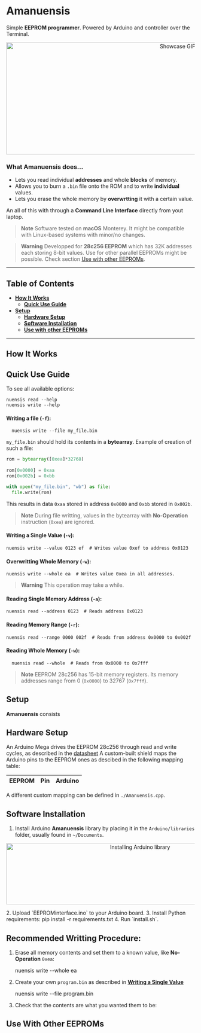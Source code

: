 # Amanuensis
Simple **EEPROM programmer**. Powered by Arduino and controller over the Terminal.

<p align="center">
 <img src="./nuensis_small.gif" alt="Showcase GIF" width="900" height="300">
</p>

### What Amanuensis does...
- Lets you read individual **addresses** and whole **blocks** of memory.
- Allows you to burn a `.bin` file onto the ROM and to write **individual** values.
- Lets you erase the whole memory by **overwrtting** it with a certain value.

An all of this with through a **Command Line Interface** directly from yout laptop.

> **Note**
> Software tested on **macOS** Monterey. It might be compatible with Linux-based systems with minor/no changes.

> **Warning**
> Developped for **28c256 EEPROM** which has 32K addresses each storing 8-bit values.
> Use for other parallel EEPROMs might be possible. Check section [Use with other EEPROMs](#use-with-other-eeproms).

----


## Table of Contents
* **[How It Works](#how-it-works)**
  * **[Quick Use Guide](#quick-use-guide)**
* **[Setup](#setup)**
  * **[Hardware Setup](#hardware-setup)**
  * **[Software Installation](#installation)**
  * **[Use with other EEPROMs](#use-with-other-eeproms)**


----


## How It Works


## Quick Use Guide

To see all available options:

    nuensis read --help
    nuensis write --help


#### Writing a file (`-f`):

      nuensis write --file my_file.bin
  
`my_file.bin` should hold its contents in a **bytearray**. Example of creation of such a file:
```python
rom = bytearray([0xea]*32768)
  
rom[0x0000] = 0xaa
rom[0x002b] = 0xbb

with open("my_file.bin", "wb") as file:
  file.write(rom)
```
This results in data `0xaa` stored in address `0x0000` and `0xbb` stored in `0x002b`. 
> **Note**
> During file writting, values in the bytearray with **No-Operation** instruction (`0xea`) are ignored.
  
  
#### Writing a Single Value (`-v`):

    nuensis write --value 0123 ef  # Writes value 0xef to address 0x0123
    
    
#### Overwritting Whole Memory (`-w`):

    nuensis write --whole ea  # Writes value 0xea in all addresses.
    
> **Warning**
> This operation may take a while.


#### Reading Single Memory Address (`-a`):

    nuensis read --address 0123  # Reads address 0x0123
  
  
#### Reading Memory Range (`-r`):

    nuensis read --range 0000 002f  # Reads from address 0x0000 to 0x002f


#### Reading Whole Memory (`-w`):

      nuensis read --whole  # Reads from 0x0000 to 0x7fff
      
> **Note**
> EEPROM 28c256 has 15-bit memory registers. Its memory addresses range from 0 (`0x0000`) to 32767 (`0x7fff`).


## Setup
**Amanuensis** consists


## Hardware Setup
An Arduino Mega drives the EEPROM 28c256 through read and write cycles, as described in the [datasheet](https://eater.net/datasheets/28c256.pdf)
A custom-built shield maps the Arduino pins to the EEPROM ones as descibed in the following mapping table:

EEPROM | Pin | Arduino
-------|-----|--------

A different custom mapping can be defined in `./Amanuensis.cpp`.


## Software Installation
1. Install Arduino **Amanuensis** library by placing it in the `Arduino/libraries` folder, usually found in `~/Documents`.
<p align="center">
 <img src="./arduino_install.gif" alt="Installing Arduino library" width="700" height="164">
</p>
2. Upload `EEPROMinterface.ino` to your Arduino board.
3. Install Python requirements:
       pip install -r requirements.txt
4. Run `install.sh`.


## Recommended Writting Procedure:

1. Erase all memory contents and set them to a known value, like **No-Operation** `0xea`:

    nuensis write --whole ea
    
2. Create your own `program.bin` as described in **[Writing a Single Value](#writting-a-single-value)**

    nuensis write --file program.bin

3. Check that the contents are what you wanted them to be:



## Use With Other EEPROMs


